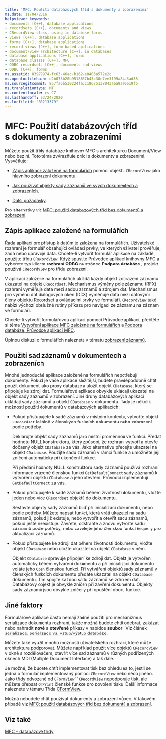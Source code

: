 ```yaml
---
title: 'MFC: Použití databázových tříd s dokumenty a zobrazeními'
ms.date: 11/04/2016
helpviewer_keywords:
- documents [C++], database applications
- recordsets [C++], documents and views
- CRecordView class, using in database forms
- views [C++], database applications
- forms [C++], database applications
- record views [C++], form-based applications
- document/view architecture [C++], in databases
- database applications [C++], forms
- database classes [C++], MFC
- ODBC recordsets [C++], documents and views
- ODBC [C++], forms
ms.assetid: 83979974-fc63-46ac-b162-e8403a572e2c
ms.openlocfilehash: e2b073b20b9518667b43c30e7ee3199a84a3ad38
ms.sourcegitcommit: 857fa6b530224fa6c18675138043aba9aa0619fb
ms.translationtype: MT
ms.contentlocale: cs-CZ
ms.lasthandoff: 03/24/2020
ms.locfileid: "80213379"
---
```

# <a name="mfc-using-database-classes-with-documents-and-views"></a>MFC: Použití databázových tříd s dokumenty a zobrazeními

Můžete použít třídy databáze knihovny MFC s architekturou Document/View nebo bez ní. Toto téma zvýrazňuje práci s dokumenty a zobrazeními. Vysvětluje:

- [Zápis aplikace založené na formulářích](#_core_writing_a_form.2d.based_application) pomocí objektu `CRecordView` jako hlavního zobrazení dokumentu.

- [Jak používat objekty sady záznamů ve svých dokumentech a zobrazeních](#_core_using_recordsets_in_documents_and_views).

- [Další požadavky](#_core_other_factors).

Pro alternativy viz [MFC: použití databázových tříd bez dokumentů a zobrazení](../data/mfc-using-database-classes-without-documents-and-views.md).

##  <a name="writing-a-form-based-application"></a><a name="_core_writing_a_form.2d.based_application"></a>Zápis aplikace založené na formulářích

Řada aplikací pro přístup k datům je založena na formulářích. Uživatelské rozhraní je formulář obsahující ovládací prvky, ve kterých uživatel prověřuje, zadá nebo upravuje data. Chcete-li vytvořit formulář aplikace na základě, použijte třídu `CRecordView`. Když spustíte Průvodce aplikací knihovny MFC a vyberete typ klienta **rozhraní ODBC** na stránce **Podpora databáze** , projekt používá `CRecordView` pro třídu zobrazení.

V aplikaci založené na formulářích ukládá každý objekt zobrazení záznamu ukazatel na objekt `CRecordset`. Mechanismus výměny pole záznamu (RFX) rozhraní vyměňuje data mezi sadou záznamů a zdrojem dat. Mechanismus pro výměnu dat dialogových oken (DDX) vyměňuje data mezi datovými členy objektu Recordset a ovládacími prvky ve formuláři. `CRecordView` také nabízí výchozí obslužné rutiny příkazu pro navigaci ze záznamu na záznam ve formuláři.

Chcete-li vytvořit formulářovou aplikaci pomocí Průvodce aplikací, přečtěte si téma [Vytvoření aplikace MFC založené na formulářích](../mfc/reference/creating-a-forms-based-mfc-application.md) a [Podpora databáze, Průvodce aplikací MFC](../mfc/reference/database-support-mfc-application-wizard.md).

Úplnou diskuzi o formulářích naleznete v tématu [zobrazení záznamů](../data/record-views-mfc-data-access.md).

##  <a name="using-recordsets-in-documents-and-views"></a><a name="_core_using_recordsets_in_documents_and_views"></a>Použití sad záznamů v dokumentech a zobrazeních

Mnohé jednoduché aplikace založené na formulářích nepotřebují dokumenty. Pokud je vaše aplikace složitější, budete pravděpodobně chtít použít dokument jako proxy databáze a uložit objekt `CDatabase`, který se připojuje ke zdroji dat. Formulářové aplikace obvykle ukládají ukazatel na objekt sady záznamů v zobrazení. Jiné druhy databázových aplikací ukládají sady záznamů a objekt `CDatabase` v dokumentu. Tady je několik možností použití dokumentů v databázových aplikacích:

- Pokud přistupujete k sadě záznamů v místním kontextu, vytvořte objekt `CRecordset` lokálně v členských funkcích dokumentu nebo zobrazení podle potřeby.

   Deklarujte objekt sady záznamů jako místní proměnnou ve funkci. Předat hodnotu NULL konstruktoru, který způsobí, že rozhraní vytvoří a otevře dočasný objekt `CDatabase` za vás. Jako alternativu předejte ukazatel na objekt `CDatabase`. Použijte sadu záznamů v rámci funkce a umožněte její zničení automaticky při ukončení funkce.

   Při předání hodnoty NULL konstruktoru sady záznamů používá rozhraní informace vrácené členskou funkcí `GetDefaultConnect` sady záznamů k vytvoření objektu `CDatabase` a jeho otevření. Průvodci implementují `GetDefaultConnect` za vás.

- Pokud přistupujete k sadě záznamů během životnosti dokumentu, vložte jeden nebo více `CRecordset` objektů do dokumentu.

   Sestavte objekty sady záznamů buď při inicializaci dokumentu, nebo podle potřeby. Můžete napsat funkci, která vrátí ukazatel na sadu záznamů, pokud již existuje, nebo vytvořit a otevřít sadu záznamů, pokud ještě neexistuje. Zavřete, odstraňte a znovu vytvořte sadu záznamů podle potřeby, nebo zavolejte jeho členskou funkci `Requery` pro aktualizaci záznamů.

- Pokud přistupujete ke zdroji dat během životnosti dokumentu, vložte objekt `CDatabase` nebo uložte ukazatel na objekt `CDatabase` v něm.

   Objekt `CDatabase` spravuje připojení ke zdroji dat. Objekt je vytvořen automaticky během vytváření dokumentu a při inicializaci dokumentu voláte jeho `Open` členskou funkci. Při vytváření objektů sady záznamů v členských funkcích dokumentu předáte ukazatel na objekt `CDatabase` dokumentu. Tím spojíte každou sadu záznamů se zdrojem dat. Databázový objekt je obvykle zničen při zavření dokumentu. Objekty sady záznamů jsou obvykle zničeny při opuštění oboru funkce.

##  <a name="other-factors"></a><a name="_core_other_factors"></a>Jiné faktory

Formulářové aplikace často nemají žádné použití pro mechanizmus serializace dokumentu rozhraní, takže možná budete chtít odebrat, zakázat nebo nahradit **nové** a **otevřené** příkazy v nabídce **soubor** . Viz článek [serializace: serializace vs. vstup/výstup databáze](../mfc/serialization-serialization-vs-database-input-output.md).

Můžete také využít mnoho možností uživatelského rozhraní, které může architektura podporovat. Můžete například použít více objektů `CRecordView` v okně s rozdělovačem, otevřít více sad záznamů v různých podřízených oknech MDI (Multiple Document Interface) a tak dále.

Je možné, že budete chtít implementovat tisk bez ohledu na to, jestli se jedná o formulář implementovaný pomocí `CRecordView` nebo něco jiného. Jako třídy odvozené od `CFormView``CRecordView` nepodporuje tisk, ale můžete přepsat `OnPrint` členské funkce pro povolení tisku. Další informace naleznete v tématu Třída [CFormView](../mfc/reference/cformview-class.md).

Možná nebudete chtít používat dokumenty a zobrazení vůbec. V takovém případě viz [MFC: použití databázových tříd bez dokumentů a zobrazení](../data/mfc-using-database-classes-without-documents-and-views.md).

## <a name="see-also"></a>Viz také

[MFC – databázové třídy](../data/mfc-database-classes-odbc-and-dao.md)
